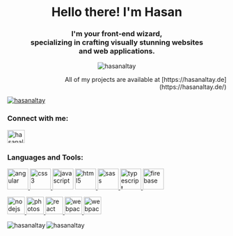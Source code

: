 <h1 align="center">Hello there! I'm Hasan</h1>
<h3 align="center">I'm your front-end wizard, <br> specializing in crafting visually stunning websites<br> and web applications.</h3>
<p align="center"><img src="https://komarev.com/ghpvc/?username=hasanaltay&label=Profile%20views&color=0e75b6&style=flat" alt="hasanaltay" /> </p>

<p align="right">All of my projects are available at [https://hasanaltay.de](https://hasanaltay.de/)
</p>

<p align="left"> <a href="https://github.com/ryo-ma/github-profile-trophy"><img src="https://github-profile-trophy.vercel.app/?username=hasanaltay" alt="hasanaltay" /></a> </p>



<h3 align="left">Connect with me:</h3>

<p align="left">
<a href="https://linkedin.com/in/hasanaltay" target="blank">
<img align="center" src="https://raw.githubusercontent.com/rahuldkjain/github-profile-readme-generator/master/src/images/icons/Social/linked-in-alt.svg" alt="hasanaltay" height="30" width="40" /></a>
</p>

<h3 align="left">Languages and Tools:</h3>

<p align="left"> 
<a href="https://angular.io" target="_blank" rel="noreferrer"> <img src="https://skills.thijs.gg/icons?i=angular&theme=dark" alt="angular" width="48" height="48" /> </a> 
<a href="https://www.w3schools.com/css/" target="_blank" rel="noreferrer"> <img src="https://skills.thijs.gg/icons?i=css&theme=dark" alt="css3" width="48" height="48" /> </a> 
<a href="https://developer.mozilla.org/en-US/docs/Web/JavaScript" target="_blank" rel="noreferrer"> <img src="https://skills.thijs.gg/icons?i=javascript&theme=dark" alt="javascript" width="48" height="48" /></a>
<a href="https://www.w3.org/html/" target="_blank" rel="noreferrer"> <img src="https://skills.thijs.gg/icons?i=html&theme=dark" alt="html5" width="48" height="48" /> </a>
<a href="https://sass-lang.com" target="_blank" rel="noreferrer"> <img src="https://skills.thijs.gg/icons?i=sass&theme=dark" alt="sass" width="48" height="48" /> </a> 
<a href="https://www.typescriptlang.org/" target="_blank" rel="noreferrer"> <img src="https://skills.thijs.gg/icons?i=ts&theme=dark" alt="typescript" width="48" height="48" /> </a> 
<a href="https://firebase.google.com/" target="_blank" rel="noreferrer"> <img src="https://skills.thijs.gg/icons?i=firebase&theme=dark" alt="firebase" width="48" height="48" /> </a> 
  
<a href="https://nodejs.org" target="_blank" rel="noreferrer"> <img src="https://skills.thijs.gg/icons?i=nodejs&theme=dark" alt="nodejs" width="40" height="40" /> </a> 
<a href="https://www.photoshop.com/en" target="_blank" rel="noreferrer"> <img src="https://skills.thijs.gg/icons?i=photoshop&theme=dark" alt="photoshop" width="40" height="40" /> </a> 
<a href="https://react.dev/" target="_blank" rel="noreferrer"> <img src="https://skills.thijs.gg/icons?i=react&theme=dark" alt="react" width="40" height="40" /> </a>
<a href="https://webpack.js.org" target="_blank" rel="noreferrer"> <img src="https://skills.thijs.gg/icons?i=webpack&theme=dark" alt="webpack" width="40" height="40" /> </a>
<a href="https://figma.com" target="_blank" rel="noreferrer"> <img src="https://skills.thijs.gg/icons?i=figma&theme=dark" alt="webpack" width="40" height="40" /> </a>
</p>

<p><img align="left" src="https://github-readme-stats.vercel.app/api/top-langs?username=hasanaltay&show_icons=true&locale=en&layout=compact" alt="hasanaltay" />
<img align="center" src="https://github-readme-stats.vercel.app/api?username=hasanaltay&show_icons=true&locale=en" alt="hasanaltay" />
</p>
